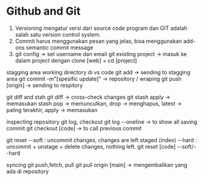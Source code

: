 # Github and Git

1. Versioning mengatur versi dari source code program dan GIT adalah salah satu version control system.
2. Commit harus menggunakan pesan yang jelas, bisa menggunakan add-ons semantic commit message
3. git config -> set username dan email
   git existing project -> masuk ke dalam project dengan clone [web] + cd [project]

stagging area
working directory di vs code
git add -> sending to stagging area
git commit -m"[spesific update]" -> repository / wraping
git push [origin] -> sending to respitory

git diff and stah
git diff -> cross-check changes
git stash apply -> memasukan stash
pop -> memunculkan, drop -> menghapus, latest -> paling terakhir, apply -> memasukan

inspecting repository
git log, checkout
git log --oneline -> to show all saving commit
git checkout [code] -> to call previous commit

git reset
--soft : uncommit changes, changes are left staged (index)
--hard : uncommit + unstage + delete changes, nothing left.
git reset [code] --soft/--hard

syncing
git push,fetch, pull
git pull origin [main] -> mengembalikan yang ada di repository
